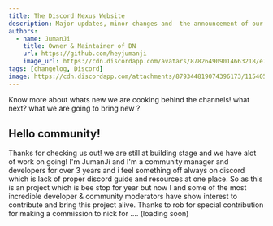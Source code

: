 ```yaml
---
title: The Discord Nexus Website
description: Major updates, minor changes and  the announcement of our brand new website.
authors:
  - name: JumanJi
    title: Owner & Maintainer of DN
    url: https://github.com/heyjumanji
    image_url: https://cdn.discordapp.com/avatars/878264909014663218/e7d909a2ea0dffd41ddf18665c894fee.png
tags: [changelog, Discord]
image: https://cdn.discordapp.com/attachments/879344819074396173/1154058275394949282/accent-colour.jpeg
---
```


Know more about whats new we are cooking behind the channels! what next? what we are going to bring new ?

<!-- truncate -->

## Hello community!
Thanks for checking us out! we are still at building stage and we have alot of work on going! I'm JumanJi and I'm a community manager and developers for over 3 years and i feel something off always on discord which is lack of proper discord guide and resources at one place. So as this is an project which is bee stop for year but now I and some of the most incredible developer & community moderators have show interest to contribute and bring this project alive. Thanks to rob for special contribution for making a commission to nick for .... (loading soon)
